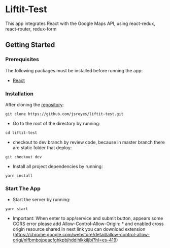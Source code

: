 # Liftit-Test

This app integrates React with the Google Maps API, using react-redux, react-router, redux-form

## Getting Started

### Prerequisites

The following packages must be installed before running the app:

- [React](https://www.npmjs.com/package/react)

### Installation

After cloning the [repository](https://github.com/jsreyes/liftit-test):

```
git clone https://github.com/jsreyes/liftit-test.git
```

- Go to the root of the directory by running:

```
cd liftit-test
```

- checkout to dev branch by review code, because in master branch there are static folder that deploy:

```
git checkout dev
```

- Install all project dependencies by running:

```
yarn install
```

### Start The App

- Start the server by running:

```
yarn start
```

- Important: When enter to app/service and submit button, appears some CORS error please add Allow-Control-Allow-Origin: * and enabled cross origin resource shared
In next link you can download extension (https://chrome.google.com/webstore/detail/allow-control-allow-origi/nlfbmbojpeacfghkpbjhddihlkkiljbi?hl=es-419)
